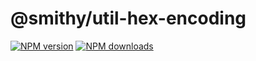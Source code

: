 # @smithy/util-hex-encoding

[![NPM version](https://img.shields.io/npm/v/@smithy/util-hex-encoding/latest.svg)](https://www.npmjs.com/package/@smithy/util-hex-encoding)
[![NPM downloads](https://img.shields.io/npm/dm/@smithy/util-hex-encoding.svg)](https://www.npmjs.com/package/@smithy/util-hex-encoding)
